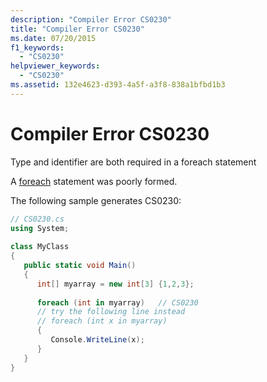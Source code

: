 ```yaml
---
description: "Compiler Error CS0230"
title: "Compiler Error CS0230"
ms.date: 07/20/2015
f1_keywords: 
  - "CS0230"
helpviewer_keywords: 
  - "CS0230"
ms.assetid: 132e4623-d393-4a5f-a3f8-838a1bfbd1b3
---
```

# Compiler Error CS0230
Type and identifier are both required in a foreach statement  
  
 A [foreach](../language-reference/keywords/foreach-in.md) statement was poorly formed.  
  
 The following sample generates CS0230:  
  
```csharp  
// CS0230.cs  
using System;  
  
class MyClass  
{  
   public static void Main()  
   {  
      int[] myarray = new int[3] {1,2,3};  
  
      foreach (int in myarray)   // CS0230  
      // try the following line instead  
      // foreach (int x in myarray)  
      {  
         Console.WriteLine(x);  
      }  
   }  
}  
```
